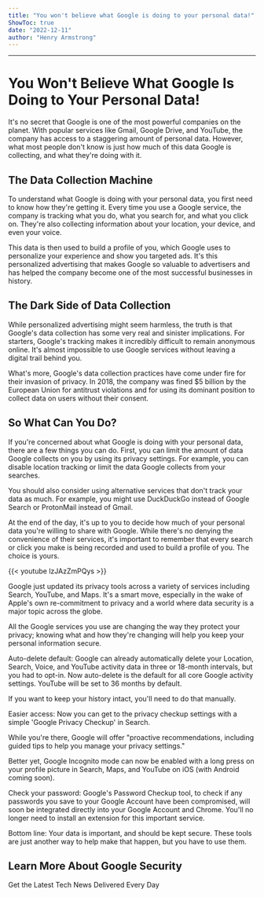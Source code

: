 ```yaml
---
title: "You won't believe what Google is doing to your personal data!"
ShowToc: true 
date: "2022-12-11"
author: "Henry Armstrong"
---
```

*****
# You Won't Believe What Google Is Doing to Your Personal Data!

It's no secret that Google is one of the most powerful companies on the planet. With popular services like Gmail, Google Drive, and YouTube, the company has access to a staggering amount of personal data. However, what most people don't know is just how much of this data Google is collecting, and what they're doing with it.

## The Data Collection Machine

To understand what Google is doing with your personal data, you first need to know how they're getting it. Every time you use a Google service, the company is tracking what you do, what you search for, and what you click on. They're also collecting information about your location, your device, and even your voice.

This data is then used to build a profile of you, which Google uses to personalize your experience and show you targeted ads. It's this personalized advertising that makes Google so valuable to advertisers and has helped the company become one of the most successful businesses in history.

## The Dark Side of Data Collection

While personalized advertising might seem harmless, the truth is that Google's data collection has some very real and sinister implications. For starters, Google's tracking makes it incredibly difficult to remain anonymous online. It's almost impossible to use Google services without leaving a digital trail behind you.

What's more, Google's data collection practices have come under fire for their invasion of privacy. In 2018, the company was fined $5 billion by the European Union for antitrust violations and for using its dominant position to collect data on users without their consent.

## So What Can You Do?

If you're concerned about what Google is doing with your personal data, there are a few things you can do. First, you can limit the amount of data Google collects on you by using its privacy settings. For example, you can disable location tracking or limit the data Google collects from your searches.

You should also consider using alternative services that don't track your data as much. For example, you might use DuckDuckGo instead of Google Search or ProtonMail instead of Gmail.

At the end of the day, it's up to you to decide how much of your personal data you're willing to share with Google. While there's no denying the convenience of their services, it's important to remember that every search or click you make is being recorded and used to build a profile of you. The choice is yours.

{{< youtube lzJAzZmPQys >}} 




Google just updated its privacy tools across a variety of services including Search, YouTube, and Maps. It's a smart move, especially in the wake of Apple's own re-commitment to privacy and a world where data security is a major topic across the globe.

 
All the Google services you use are changing the way they protect your privacy; knowing what and how they're changing will help you keep your personal information secure.
 

Auto-delete default: Google can already automatically delete your Location, Search, Voice, and YouTube activity data in three or 18-month intervals, but you had to opt-in. Now auto-delete is the default for all core Google activity settings. YouTube will be set to 36 months by default.

 

If you want to keep your history intact, you'll need to do that manually.

 

Easier access: Now you can get to the privacy checkup settings with a simple 'Google Privacy Checkup' in Search.

 

While you're there, Google will offer "proactive recommendations, including guided tips to help you manage your privacy settings."

 

Better yet, Google Incognito mode can now be enabled with a long press on your profile picture in Search, Maps, and YouTube on iOS (with Android coming soon).

 

Check your password: Google's Password Checkup tool, to check if any passwords you save to your Google Account have been compromised, will soon be integrated directly into your Google Account and Chrome. You'll no longer need to install an extension for this important service.

 

Bottom line: Your data is important, and should be kept secure. These tools are just another way to help make that happen, but you have to use them.

 
##   Learn More About Google Security  
 

Get the Latest Tech News Delivered Every Day




